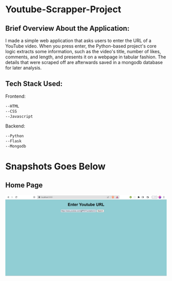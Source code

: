 # Youtube-Scrapper-Project

## Brief Overview About the Application:
I made a simple web application that asks users to enter the URL of a YouTube video. When you press enter, the Python-based project's core logic extracts some information, such as the video's title, number of likes, comments, and length, and presents it on a webpage in tabular fashion.
The details that were scraped off are afterwards saved in a mongodb database for later analysis.

## Tech Stack Used:
Frontend:
```
--HTML
--CSS
--Javascript
```
Backend:
```
--Python
--Flask
--Mongodb
```
# Snapshots Goes Below
## Home Page
![Home Page of My Web Application Asking user to enter the youtube url on which scrapping will be performed](./assets/web_scrapper_1.png)



